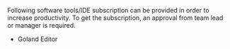 Following software tools/IDE subscription can be provided in order to increase
productivity.
To get the subscription, an approval from team lead or manager is required.

- Goland Editor